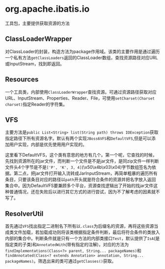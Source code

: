 # org.apache.ibatis.io

工具包，主要提供获取资源的方法

## ClassLoaderWrapper
对ClassLoader的封装，构造方法为package作用域。该类的主要作用是通过遍历一个私有方法```getClassLoaders```返回的ClassLoader数组，查找资源路径对应URL或InputStream，找到即返回。

## Resources
一个工具类，内部使用```ClassLoaderWrapper```查找资源。可通过资源路径获取对应URL、InputStream、Properties、Reader、File，可使用```setCharset(Charset charset)```指定Reader的字符集。

## VFS
主要方法是```public List<String> list(String path) throws IOException```获取指定路径下所有资源名字。默认有两个实现```JBoss6VFS```和```DefaultVFS```,但是可以添加用户实现，内部是优先使用用户实现的。

这里看下DefaultVFS，这个类有意思的地方有几个。第一个呢，它查找的时候，先找到资源所在的jar文件，而判断一个文件是不是jar文件，是同zip文件一样判断文件头4个字节是不是```['P', 'K', 3, 4]```(\x50\x4b\x03\x04)字节数组签名为依据。第二点，把jar文件打开输入流转成JarInputStream，再简单粗暴的遍历所有条目，只要该条目对应的路径以```path```开头就是符合条件的资源并把名字放入返回集合中。因为DefaultVFS要兼顾多个平台，资源查找逻辑出了开始的找jar文件这种普通情况，还在失败后以进行其它方式的进行尝试，因为不了解考虑的因素就不写了。

## ResolverUtil
首先通过```VFS```找出指定二进制名下所有以```.class```为后缀名的资源，再将这些资源当成类文件加载，若加载成功则将该类根据指定条件判断，最后将符合条件的类放入内部的集合中。判断条件就是只有一个方法的内部类接口```Test```，默认提供了```IsA```(是指定类的子类)和```AnnotatedWith```(带有指定的注解)，对应的方法为```findImplementations(Class<?> parent, String... packageNames)```和```findAnnotated(Class<? extends Annotation> annotation, String... packageNames)```。筛选出来的类可通过```getClasses()```获取。


